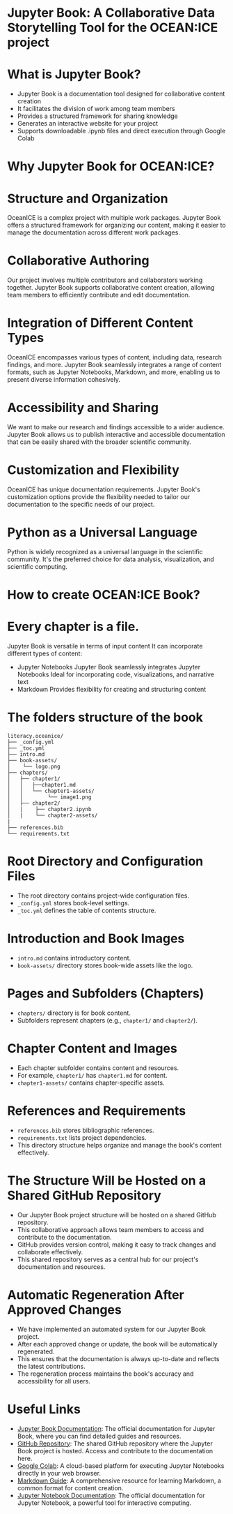 # Jupyter Book: A Collaborative Data Storytelling Tool for the OCEAN:ICE project

# What is Jupyter Book?
- Jupyter Book is a documentation tool designed for collaborative content creation
- It facilitates the division of work among team members
- Provides a structured framework for sharing knowledge
- Generates an interactive website for your project
- Supports downloadable .ipynb files and direct execution through Google Colab

# Why Jupyter Book for OCEAN:ICE?

# Structure and Organization
OceanICE is a complex project with multiple work packages. 
Jupyter Book offers a structured framework for organizing our content, making it easier to manage the documentation across different work packages.

# Collaborative Authoring
Our project involves multiple contributors and collaborators working together. 
Jupyter Book supports collaborative content creation, allowing team members to efficiently contribute and edit documentation.

# Integration of Different Content Types
OceanICE encompasses various types of content, including data, research findings, and more. Jupyter Book seamlessly integrates a range of content formats, such as Jupyter Notebooks, Markdown, and more, enabling us to present diverse information cohesively.

# Accessibility and Sharing
We want to make our research and findings accessible to a wider audience. Jupyter Book allows us to publish interactive and accessible documentation that can be easily shared with the broader scientific community.

# Customization and Flexibility
OceanICE has unique documentation requirements. Jupyter Book's customization options provide the flexibility needed to tailor our documentation to the specific needs of our project.

# Python as a Universal Language
Python is widely recognized as a universal language in the scientific community. 
It's the preferred choice for data analysis, visualization, and scientific computing.

# How to create OCEAN:ICE Book?

# Every chapter is a file.
Jupyter Book is versatile in terms of input content
It can incorporate different types of content:
- Jupyter Notebooks	
	Jupyter Book seamlessly integrates Jupyter Notebooks
	Ideal for incorporating code, visualizations, and narrative text
- Markdown
	Provides flexibility for creating and structuring content

# The folders structure of the book
```
literacy.oceanice/
├── _config.yml
├── _toc.yml
├── intro.md
├── book-assets/
│    └── logo.png
├── chapters/
│   ├── chapter1/
│   │ 	├──chapter1.md
│   │ 	└── chapter1-assets/
│   │  	     └── image1.png
│   ├── chapter2/
│   |    ├── chapter2.ipynb
│   |    └── chapter2-assets/
|
├── references.bib
└── requirements.txt
```

# Root Directory and Configuration Files

- The root directory contains project-wide configuration files.
- `_config.yml` stores book-level settings.
- `_toc.yml` defines the table of contents structure.

# Introduction and Book Images

- `intro.md` contains introductory content.
- `book-assets/` directory stores book-wide assets like the logo.

# Pages and Subfolders (Chapters)

- `chapters/` directory is for book content.
- Subfolders represent chapters (e.g., `chapter1/` and `chapter2/`).

# Chapter Content and Images

- Each chapter subfolder contains content and resources.
- For example, `chapter1/` has `chapter1.md` for content.
- `chapter1-assets/` contains chapter-specific assets.

# References and Requirements

- `references.bib` stores bibliographic references.
- `requirements.txt` lists project dependencies.
- This directory structure helps organize and manage the book's content effectively.

# The Structure Will be Hosted on a Shared GitHub Repository

- Our Jupyter Book project structure will be hosted on a shared GitHub repository.
- This collaborative approach allows team members to access and contribute to the documentation.
- GitHub provides version control, making it easy to track changes and collaborate effectively.
- This shared repository serves as a central hub for our project's documentation and resources.

# Automatic Regeneration After Approved Changes

- We have implemented an automated system for our Jupyter Book project.
- After each approved change or update, the book will be automatically regenerated.
- This ensures that the documentation is always up-to-date and reflects the latest contributions.
- The regeneration process maintains the book's accuracy and accessibility for all users.

# Useful Links

- [Jupyter Book Documentation](https://jupyterbook.org/): The official documentation for Jupyter Book, where you can find detailed guides and resources.
- [GitHub Repository](https://github.com/s4oceanice/): The shared GitHub repository where the Jupyter Book project is hosted. Access and contribute to the documentation here.
- [Google Colab](https://colab.research.google.com/): A cloud-based platform for executing Jupyter Notebooks directly in your web browser.
- [Markdown Guide](https://www.markdownguide.org/): A comprehensive resource for learning Markdown, a common format for content creation.
- [Jupyter Notebook Documentation](https://jupyter-notebook.readthedocs.io/en/stable/): The official documentation for Jupyter Notebook, a powerful tool for interactive computing.

